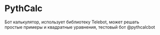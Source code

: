 # PythCalc
Бот калькулятор, использует библиотеку Telebot, может решать простые примеры и квадратные уравнения, тестовый бот @pythcalcbot
